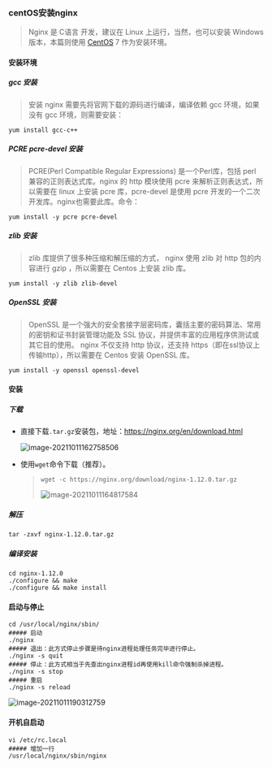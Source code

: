 ### centOS安装nginx

>   Nginx 是 C语言 开发，建议在 Linux 上运行，当然，也可以安装 Windows 版本，本篇则使用 [CentOS](http://www.linuxidc.com/topicnews.aspx?tid=14) 7 作为安装环境。

#### 安装环境

##### gcc 安装

>   安装 nginx 需要先将官网下载的源码进行编译，编译依赖 gcc 环境，如果没有 gcc 环境，则需要安装：

```shell
yum install gcc-c++
```

##### PCRE pcre-devel 安装

>   PCRE(Perl Compatible Regular Expressions) 是一个Perl库，包括 perl 兼容的正则表达式库。nginx 的 http 模块使用 pcre 来解析正则表达式，所以需要在 linux 上安装 pcre 库，pcre-devel 是使用 pcre 开发的一个二次开发库。nginx也需要此库。命令：

```shell
yum install -y pcre pcre-devel
```

##### zlib 安装

>   zlib 库提供了很多种压缩和解压缩的方式， nginx 使用 zlib 对 http 包的内容进行 gzip ，所以需要在 Centos 上安装 zlib 库。

```shell
yum install -y zlib zlib-devel
```

##### OpenSSL 安装

>OpenSSL 是一个强大的安全套接字层密码库，囊括主要的密码算法、常用的密钥和证书封装管理功能及 SSL 协议，并提供丰富的应用程序供测试或其它目的使用。
>nginx 不仅支持 http 协议，还支持 https（即在ssl协议上传输http），所以需要在 Centos 安装 OpenSSL 库。

```shell
yum install -y openssl openssl-devel
```

#### 安装

##### 下载

-   直接下载`.tar.gz`安装包，地址：https://nginx.org/en/download.html

    ![image-20211011162758506](https://typroa12138.oss-cn-hangzhou.aliyuncs.com/image/2021/10/2021101116301818.png)

-   使用`wget`命令下载（推荐）。

    >   ```shell
    >   wget -c https://nginx.org/download/nginx-1.12.0.tar.gz
    >   ```
    >
    >   ![image-20211011164817584](https://typroa12138.oss-cn-hangzhou.aliyuncs.com/image/2021/10/2021101116481717.png)

##### 解压

```shell
tar -zxvf nginx-1.12.0.tar.gz
```

##### 编译安装

```shell
cd nginx-1.12.0
./configure && make
./configure && make install
```

#### 启动与停止

```shell
cd /usr/local/nginx/sbin/
##### 启动
./nginx
##### 退出：此方式停止步骤是待nginx进程处理任务完毕进行停止。
./nginx -s quit
##### 停止：此方式相当于先查出nginx进程id再使用kill命令强制杀掉进程。
./nginx -s stop
##### 重启
./nginx -s reload
```

![image-20211011190312759](https://typroa12138.oss-cn-hangzhou.aliyuncs.com/image/2021/10/2021101119031212.png)

#### 开机自启动

```shell
vi /etc/rc.local
##### 增加一行
/usr/local/nginx/sbin/nginx
```


